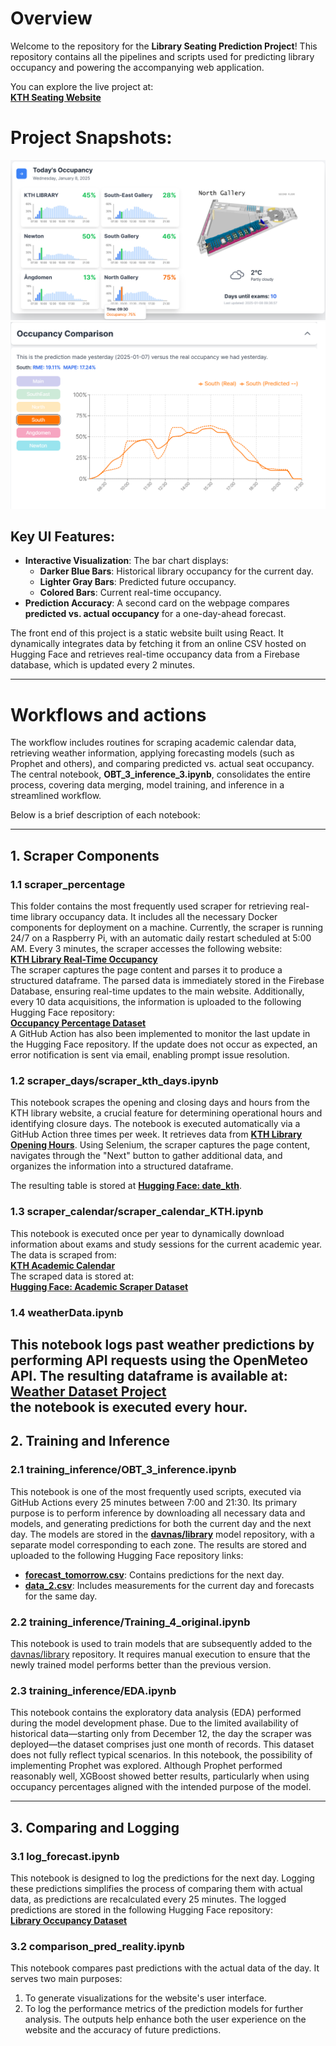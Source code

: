 # Overview

Welcome to the repository for the **Library Seating Prediction Project**! This repository contains all the pipelines and scripts used for predicting library occupancy and powering the accompanying web application. 

You can explore the live project at:  
[**KTH Seating Website**](https://kthseating.netlify.app/)

# Project Snapshots:
![User Interface Example 1](images_data/UI_1.png)
![User Interface Example 2](images_data/UI_2.png)

## Key UI Features:
- **Interactive Visualization**: The bar chart displays:
  - **Darker Blue Bars**: Historical library occupancy for the current day.
  - **Lighter Gray Bars**: Predicted future occupancy.
  - **Colored Bars**: Current real-time occupancy.  
- **Prediction Accuracy**: A second card on the webpage compares **predicted vs. actual occupancy** for a one-day-ahead forecast.

The front end of this project is a static website built using React. It dynamically integrates data by fetching it from an online CSV hosted on Hugging Face and retrieves real-time occupancy data from a Firebase database, which is updated every 2 minutes.






---
# Workflows and actions 
The workflow includes routines for scraping academic calendar data, retrieving weather information, applying forecasting models (such as Prophet and others), and comparing predicted vs. actual seat occupancy. The central notebook, **OBT_3_inference_3.ipynb**, consolidates the entire process, covering data merging, model training, and inference in a streamlined workflow.

Below is a brief description of each notebook:



---
## 1. Scraper Components

### 1.1 scraper_percentage

This folder contains the most frequently used scraper for retrieving real-time library occupancy data. It includes all the necessary Docker components for deployment on a machine. Currently, the scraper is running 24/7 on a Raspberry Pi, with an automatic daily restart scheduled at 5:00 AM. 
Every 3 minutes, the scraper accesses the following website:  
[**KTH Library Real-Time Occupancy**](https://www.kth.se/en/biblioteket/anvanda-biblioteket/oppettider-kontakt/besokare-i-realtid-1.1078198)  
The scraper captures the page content and parses it to produce a structured dataframe. The parsed data is immediately stored in the Firebase Database, ensuring real-time updates to the main website. Additionally, every 10 data acquisitions, the information is uploaded to the following Hugging Face repository:  
[**Occupancy Percentage Dataset**](https://huggingface.co/datasets/davnas/occupancy_perc)  
A GitHub Action has also been implemented to monitor the last update in the Hugging Face repository. If the update does not occur as expected, an error notification is sent via email, enabling prompt issue resolution.

 
### 1.2 scraper_days/scraper_kth_days.ipynb

This notebook scrapes the opening and closing days and hours from the KTH library website, a crucial feature for determining operational hours and identifying closure days. The notebook is executed automatically via a GitHub Action three times per week. 
It retrieves data from [**KTH Library Opening Hours**](https://www.kth.se/en/biblioteket/anvanda-biblioteket/oppettider-kontakt/oppettider-och-kontakt-1.853039). 
Using Selenium, the scraper captures the page content, navigates through the "Next" button to gather additional data, and organizes the information into a structured dataframe. 

The resulting table is stored at [**Hugging Face: date_kth**](https://huggingface.co/datasets/davnas/date_kth).


### 1.3 scraper_calendar/scraper_calendar_KTH.ipynb
This notebook is executed once per year to dynamically download information about exams and study sessions for the current academic year. The data is scraped from:  
[**KTH Academic Calendar**](https://intra.kth.se/en/utbildning/schema-och-lokalbokning/lasarsindelning/lasaret-2024-2025-1.1212249)  
The scraped data is stored at:  
[**Hugging Face: Academic Scraper Dataset**](https://huggingface.co/datasets/andreitut/kth-academic-scraper)  

### 1.4 weatherData.ipynb
This notebook logs past weather predictions by performing API requests using the OpenMeteo API. The resulting dataframe is available at:  
[**Weather Dataset Project**](https://huggingface.co/datasets/andreitut/weatherDatasetProject)  
the notebook is executed every hour.
---
## 2. Training and Inference

### 2.1 training_inference/OBT_3_inference.ipynb
This notebook is one of the most frequently used scripts, executed via GitHub Actions every 25 minutes between 7:00 and 21:30. Its primary purpose is to perform inference by downloading all necessary data and models, and generating predictions for both the current day and the next day.
The models are stored in the [**davnas/library**](https://huggingface.co/davnas/library) model repository, with a separate model corresponding to each zone. 
The results are stored and uploaded to the following Hugging Face repository links:
- [**forecast_tomorrow.csv**](https://huggingface.co/datasets/davnas/library-occupancy/blob/main/forecast_tomorrow.csv): Contains predictions for the next day.  
- [**data_2.csv**](https://huggingface.co/datasets/davnas/library-occupancy/blob/main/data_2.csv): Includes measurements for the current day and forecasts for the same day.  


### 2.2 training_inference/Training_4_original.ipynb
This notebook is used to train models that are subsequently added to the [davnas/library](https://huggingface.co/davnas/library) repository. It requires manual execution to ensure that the newly trained model performs better than the previous version.

### 2.3 training_inference/EDA.ipynb
This notebook contains the exploratory data analysis (EDA) performed during the model development phase. 
Due to the limited availability of historical data—starting only from December 12, the day the scraper was deployed—the dataset comprises just one month of records. This dataset does not fully reflect typical scenarios. In this notebook, the possibility of implementing Prophet was explored. Although Prophet performed reasonably well, XGBoost showed better results, particularly when using occupancy percentages aligned with the intended purpose of the model.



---
## 3. Comparing and Logging

### 3.1 log_forecast.ipynb
This notebook is designed to log the predictions for the next day. Logging these predictions simplifies the process of comparing them with actual data, as predictions are recalculated every 25 minutes. 
The logged predictions are stored in the following Hugging Face repository:  
[**Library Occupancy Dataset**](https://huggingface.co/datasets/davnas/library-occupancy)

### 3.2 comparison_pred_reality.ipynb
This notebook compares past predictions with the actual data of the day. It serves two main purposes:
1. To generate visualizations for the website's user interface.
2. To log the performance metrics of the prediction models for further analysis.
The outputs help enhance both the user experience on the website and the accuracy of future predictions.



